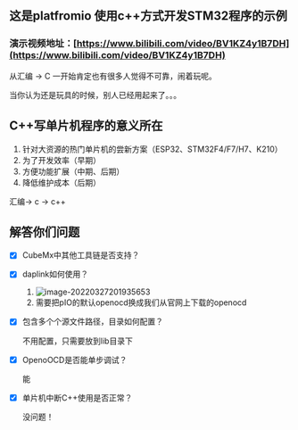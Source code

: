 ## 这是platfromio 使用c++方式开发STM32程序的示例

### 演示视频地址：[https://www.bilibili.com/video/BV1KZ4y1B7DH](https://www.bilibili.com/video/BV1KZ4y1B7DH)

从汇编 -> C 一开始肯定也有很多人觉得不可靠，闹着玩呢。

当你认为还是玩具的时候，别人已经用起来了。。。

## C++写单片机程序的意义所在

1. 针对大资源的热门单片机的尝新方案（ESP32、STM32F4/F7/H7、K210）
2. 为了开发效率（早期）
3. 方便功能扩展（中期、后期）
4. 降低维护成本（后期）

汇编-> c -> c++

## 解答你们问题

- [x] CubeMx中其他工具链是否支持？

- [x] ‌daplink如何使用？

  1. ![image-20220327201935653](C:\Users\taoyi\AppData\Roaming\Typora\typora-user-images\image-20220327201935653.png)
  2. 需要把pIO的默认openocd换成我们从官网上下载的openocd

- [x] 包含多个个源文件路径，目录如何配置？

  不用配置，只需要放到lib目录下

- [x] OpenoOCD是否能单步调试？

  能

- [x] 单片机中断C++使用是否正常？

  没问题！